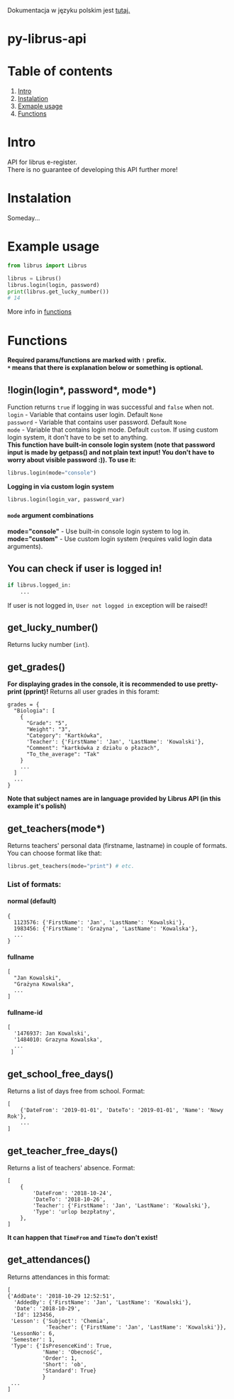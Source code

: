 Dokumentacja w języku polskim jest [tutaj.](README_pl.md)
# py-librus-api
# Table of contents
1. [Intro](#intro)
2. [Instalation](#instalation)
3. [Exmaple usage](#example-usage)
4. [Functions](#functions)
# Intro
API for librus e-register.<br>
There is no guarantee of developing this API further more!
# Instalation
Someday...
# Example usage
```python
from librus import Librus

librus = Librus()
librus.login(login, password)
print(librus.get_lucky_number())
# 14
```
More info in [functions](#functions)
# Functions
**Required params/functions are marked with `!` prefix.**<br>
**`*` means that there is explanation below or something is optional.**
## !login(login*, password*, mode*)
Function returns `true` if logging in was successful and `false` when not.<br>
`login` - Variable that contains user login. Default `None`<br>
`password` - Variable that contains user password. Default `None`<br>
`mode` - Variable that contains login mode. Default `custom`. If using custom login system, it don't have to be set to anything.<br>
**This function have built-in console login system (note that password input is made by getpass() and not plain text input! You don't have to worry about visible password :)). To use it:**
```python
librus.login(mode="console")
```
**Logging in via custom login system**
```python
librus.login(login_var, password_var)
```
#### `mode` argument combinations
**mode="console"** - Use built-in console login system to log in.<br>
**mode="custom"** - Use custom login system (requires valid login data arguments).<br>
## You can check if user is logged in!
```python
if librus.logged_in:
    ...
```
If user is not logged in, `User not logged in` exception will be raised!!
## get_lucky_number()
Returns lucky number (`int`).
## get_grades()
**For displaying grades in the console, it is recommended to use pretty-print (pprint)!**
Returns all user grades in this foramt:<br>
```
grades = {
  "Biologia": [
    {
      "Grade": "5",
      "Weight": "3",
      "Category": "Kartkówka",
      'Teacher': {'FirstName': 'Jan', 'LastName': 'Kowalski'},
      "Comment": "kartkówka z działu o płazach",
      "To_the_average": "Tak"
    }
    ...
  ]
  ...
}
```
**Note that subject names are in language provided by Librus API (in this example it's polish)**
## get_teachers(mode*)
Returns teachers' personal data (firstname, lastname) in couple of formats.
You can choose format like that:
```python
librus.get_teachers(mode="print") # etc.
```
### List of formats:
#### normal (default)
```
{
  1123576: {'FirstName': 'Jan', 'LastName': 'Kowalski'},
  1983456: {'FirstName': 'Grażyna', 'LastName': 'Kowalska'},
  ...
}
```
#### fullname
```
[
  "Jan Kowalski",
  "Grażyna Kowalska",
  ...
]
```
#### fullname-id
```
[
  '1476937: Jan Kowalski',
  '1484010: Grazyna Kowalska',
  ...
 ]
```
## get_school_free_days()
Returns a list of days free from school.
Format:
```
[
    {'DateFrom': '2019-01-01', 'DateTo': '2019-01-01', 'Name': 'Nowy Rok'},
    ...
]
```
## get_teacher_free_days()
Returns a list of teachers' absence.
Format:
```
[
    {
        'DateFrom': '2018-10-24',
        'DateTo': '2018-10-26',
        'Teacher': {'FirstName': 'Jan', 'LastName': 'Kowalski'},
        'Type': 'urlop bezpłatny',
    },
]
```
**It can happen that `TimeFrom` and `TimeTo` don't exist!**

## get_attendances()
Returns attendances in this format:
```
[
{'AddDate': '2018-10-29 12:52:51',
  'AddedBy': {'FirstName': 'Jan', 'LastName': 'Kowalski'},
  'Date': '2018-10-29',
  'Id': 123456,
 'Lesson': {'Subject': 'Chemia',
            'Teacher': {'FirstName': 'Jan', 'LastName': 'Kowalski'}},
 'LessonNo': 6,
 'Semester': 1,
 'Type': {'IsPresenceKind': True,
           'Name': 'Obecność',
           'Order': 1,
           'Short': 'ob',
           'Standard': True}
           }
 ...
]
```